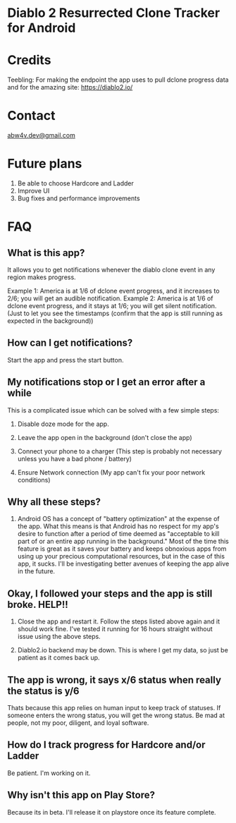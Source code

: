 # Diablo 2 Resurrected Clone Tracker for Android

# Credits

Teebling: For making the endpoint the app uses to pull dclone progress data and for the amazing site: https://diablo2.io/

# Contact
abw4v.dev@gmail.com

# Future plans

1) Be able to choose Hardcore and Ladder
2) Improve UI
3) Bug fixes and performance improvements

# FAQ

## What is this app?

It allows you to get notifications whenever the diablo clone event in any region makes progress. 

Example 1: America is at 1/6 of dclone event progress, and it increases to 2/6; you will get an audible notification.
Example 2: America is at 1/6 of dclone event progress, and it stays at 1/6; you will get silent notification. (Just to let you see the timestamps (confirm that the app is still running as expected in the background))

## How can I get notifications?

Start the app and press the start button.

## My notifications stop or I get an error after a while

This is a complicated issue which can be solved with a few simple steps:

1) Disable doze mode for the app.

2) Leave the app open in the background (don't close the app)

3) Connect your phone to a charger (This step is probably not necessary unless you have a bad phone / battery)

4) Ensure Network connection (My app can't fix your poor network conditions)

## Why all these steps?

1) Android OS has a concept of "battery optimization" at the expense of the app. What this means is that Android has no respect for my app's desire to function after a period of time deemed as "acceptable to kill part of or an entire app running in the background." Most of the time this feature is great as it saves your battery and keeps obnoxious apps from using up your precious computational resources, but in the case of this app, it sucks. I'll be investigating better avenues of keeping the app alive in the future.

## Okay, I followed your steps and the app is still broke. HELP!!

1) Close the app and restart it. Follow the steps listed above again and it should work fine. I've tested it running for 16 hours straight without issue using the above steps.

2) Diablo2.io backend may be down. This is where I get my data, so just be patient as it comes back up.

## The app is wrong, it says x/6 status when really the status is y/6

Thats because this app relies on human input to keep track of statuses. If someone enters the wrong status, you will get the wrong status. Be mad at people, not my poor, diligent, and loyal software.

## How do I track progress for Hardcore and/or Ladder

Be patient. I'm working on it.

## Why isn't this app on Play Store?

Because its in beta. I'll release it on playstore once its feature complete.
